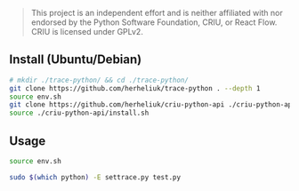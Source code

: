 > This project is an independent effort and is neither affiliated with nor endorsed by the Python Software Foundation, CRIU, or React Flow.
> CRIU is licensed under GPLv2.

## Install (Ubuntu/Debian)

```bash
# mkdir ./trace-python/ && cd ./trace-python/
git clone https://github.com/herheliuk/trace-python . --depth 1
source env.sh
git clone https://github.com/herheliuk/criu-python-api ./criu-python-api/ --depth 1
source ./criu-python-api/install.sh
```

## Usage

```bash
source env.sh

sudo $(which python) -E settrace.py test.py
```
